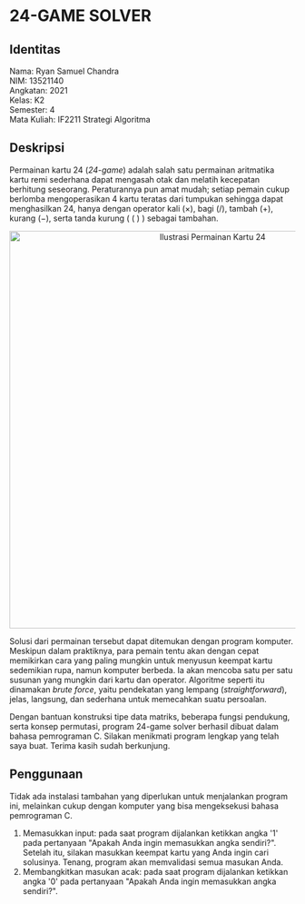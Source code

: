 # 24-GAME SOLVER
## Identitas
Nama: Ryan Samuel Chandra<br />
NIM: 13521140<br />
Angkatan: 2021<br />
Kelas: K2<br />
Semester: 4<br />
Mata Kuliah: IF2211 Strategi Algoritma

## Deskripsi
Permainan kartu 24 (_24_-_game_) adalah salah satu permainan aritmatika kartu remi sederhana dapat mengasah otak dan melatih kecepatan berhitung seseorang. Peraturannya pun amat mudah; setiap pemain cukup berlomba mengoperasikan 4 kartu teratas dari tumpukan sehingga dapat menghasilkan 24, hanya dengan operator kali (×), bagi (/), tambah (+), kurang (−), serta tanda kurung ( ( ) ) sebagai tambahan.

<p align="center">
  <img width="700" src="https://1.bp.blogspot.com/-e_OgNQXnntQ/Xob-RfKhAGI/AAAAAAAABaI/lIOuyli7sL87hC8bYWWLfn1HqRZ33BESACLcBGAsYHQ/s640/make%2Bit%2B24.png" alt="Ilustrasi Permainan Kartu 24">
</p>
  
Solusi dari permainan tersebut dapat ditemukan dengan program komputer. Meskipun dalam praktiknya, para pemain tentu akan dengan cepat memikirkan cara yang paling mungkin untuk menyusun keempat kartu sedemikian rupa, namun komputer berbeda. Ia akan mencoba satu per satu susunan yang mungkin dari kartu dan operator. Algoritme seperti itu dinamakan _brute force_, yaitu pendekatan yang lempang (_straightforward_), jelas, langsung, dan sederhana untuk memecahkan suatu persoalan.

Dengan bantuan konstruksi tipe data matriks, beberapa fungsi pendukung, serta konsep permutasi, program 24-game solver berhasil dibuat dalam bahasa pemrograman C. Silakan menikmati program lengkap yang telah saya buat. Terima kasih sudah berkunjung.


## Penggunaan
Tidak ada instalasi tambahan yang diperlukan untuk menjalankan program ini, melainkan cukup dengan komputer yang bisa mengeksekusi bahasa pemrograman C.
1. Memasukkan input: pada saat program dijalankan ketikkan angka '1' pada pertanyaan "Apakah Anda ingin memasukkan angka sendiri?". Setelah itu, silakan masukkan keempat kartu yang Anda ingin cari solusinya. Tenang, program akan memvalidasi semua masukan Anda.
2. Membangkitkan masukan acak: pada saat program dijalankan ketikkan angka '0' pada pertanyaan "Apakah Anda ingin memasukkan angka sendiri?".


